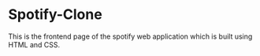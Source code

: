 # Spotify-Clone
This is the frontend page of the spotify web application which is built using HTML and CSS.  
